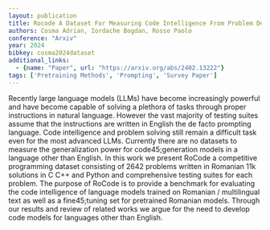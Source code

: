 ```yaml
---
layout: publication
title: Rocode A Dataset For Measuring Code Intelligence From Problem Definitions In Romanian
authors: Cosma Adrian, Iordache Bogdan, Rosso Paolo
conference: "Arxiv"
year: 2024
bibkey: cosma2024dataset
additional_links:
  - {name: "Paper", url: "https://arxiv.org/abs/2402.13222"}
tags: ['Pretraining Methods', 'Prompting', 'Survey Paper']
---
```

Recently large language models (LLMs) have become increasingly powerful and have become capable of solving a plethora of tasks through proper instructions in natural language. However the vast majority of testing suites assume that the instructions are written in English the de facto prompting language. Code intelligence and problem solving still remain a difficult task even for the most advanced LLMs. Currently there are no datasets to measure the generalization power for code45;generation models in a language other than English. In this work we present RoCode a competitive programming dataset consisting of 2642 problems written in Romanian 11k solutions in C C++ and Python and comprehensive testing suites for each problem. The purpose of RoCode is to provide a benchmark for evaluating the code intelligence of language models trained on Romanian / multilingual text as well as a fine45;tuning set for pretrained Romanian models. Through our results and review of related works we argue for the need to develop code models for languages other than English.
